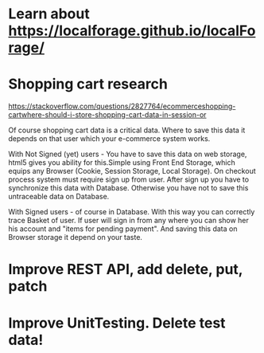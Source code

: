 # Learn about https://localforage.github.io/localForage/

# Shopping cart research
https://stackoverflow.com/questions/2827764/ecommerceshopping-cartwhere-should-i-store-shopping-cart-data-in-session-or

Of course shopping cart data is a critical data. Where to save this data it depends on that user which your e-commerce system works.

With Not Signed (yet) users - You have to save this data on web storage, html5 gives you ability for this.Simple using Front End Storage, which equips any Browser (Cookie, Session Storage, Local Storage). On checkout process system must require sign up from user. After sign up you have to synchronize this data with Database. Otherwise you have not to save this untraceable data on Database.

With Signed users - of course in Database. With this way you can correctly trace Basket of user. If user will sign in from any where you can show her his account and "items for pending payment". And saving this data on Browser storage it depend on your taste.

# Improve REST API, add delete, put, patch

# Improve UnitTesting. Delete test data!
